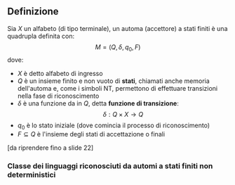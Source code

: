 ## Definizione
Sia $X$ un alfabeto (di tipo terminale), un automa (accettore) a stati finiti è una quadrupla definita con:
$$M=(Q,\delta,q_{0},F)$$
dove:
- $X$ è detto alfabeto di ingresso
- $Q$ è un insieme finito e non vuoto di **stati**, chiamati anche memoria dell'automa e, come i simboli NT, permettono di effettuare transizioni nella fase di riconoscimento
- $\delta$ è una funzione da in $Q$, detta **funzione di transizione**:$$\delta: Q \times X \to Q$$
- $q_{0}$ è lo stato iniziale (dove comincia il processo di riconoscimento)
- $F \subseteq Q$ è l'insieme degli stati di accettazione o finali

[da riprendere fino a slide 22]
### Classe dei linguaggi riconosciuti da automi a stati finiti non deterministici


